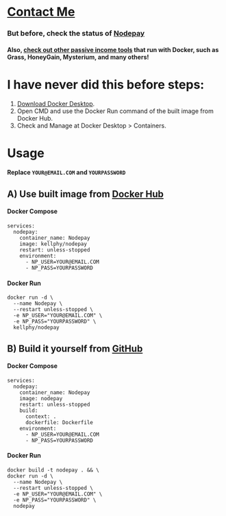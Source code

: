 # [Contact Me](https://kellphy.com/socials) 
### But before, check the status of [Nodepay](https://app.nodepay.ai/dashboard)
#### Also, [check out other passive income tools](https://kellphy.com/proxynode) that run with Docker, such as Grass, HoneyGain, Mysterium, and many others!
# I have never did this before steps:
1. [Download Docker Desktop](https://www.docker.com/products/docker-desktop).
2. Open CMD and use the Docker Run command of the built image from Docker Hub.
3. Check and Manage at Docker Desktop > Containers.
# Usage
#### Replace `YOUR@EMAIL.COM` and `YOURPASSWORD`
## A) Use built image from [Docker Hub](https://hub.docker.com/r/kellphy/nodepay)
#### Docker Compose
```
services:
  nodepay:
    container_name: Nodepay
    image: kellphy/nodepay
    restart: unless-stopped
    environment:
      - NP_USER=YOUR@EMAIL.COM
      - NP_PASS=YOURPASSWORD
```
#### Docker Run
```
docker run -d \
  --name Nodepay \
  --restart unless-stopped \
  -e NP_USER="YOUR@EMAIL.COM" \
  -e NP_PASS="YOURPASSWORD" \
  kellphy/nodepay
```
## B) Build it yourself from [GitHub](https://github.com/Kellphy/Nodepay) 
#### Docker Compose
```
services:
  nodepay:
    container_name: Nodepay
    image: nodepay
    restart: unless-stopped
    build:
      context: .
      dockerfile: Dockerfile
    environment:
      - NP_USER=YOUR@EMAIL.COM
      - NP_PASS=YOURPASSWORD
```
#### Docker Run
```
docker build -t nodepay . && \
docker run -d \
  --name Nodepay \
  --restart unless-stopped \
  -e NP_USER="YOUR@EMAIL.COM" \
  -e NP_PASS="YOURPASSWORD" \
  nodepay
```
